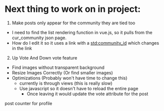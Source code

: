 # Next thing to work on in project:

1. Make posts only appear for the community they are tied too
  - I need to find the list rendering function in vue.js, so it pulls
    from the cur_community json page.
  - How do I edit it so it uses a link with a <std:community_id> which
    changes in the link

2. Up Vote And Down vote feature
  - Find images without transparent background
  - Resize Images Correctly (Or find smaller images)
  - Optimizations (Probably won't have time to change this)
    - currently is through views (this is really slow)
    - Use javascript so it doesn't have to reload the entire page
      - Once leaving it would update the vote attribute for the post


post counter for profile

